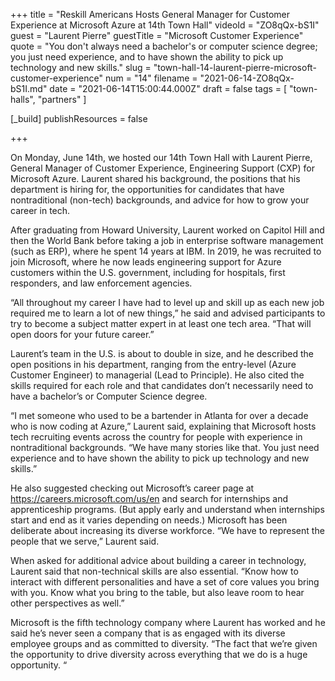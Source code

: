 +++
title = "Reskill Americans Hosts General Manager for Customer Experience at Microsoft Azure at 14th Town Hall"
videoId = "ZO8qQx-bS1I"
guest = "Laurent Pierre"
guestTitle = "Microsoft Customer Experience"
quote = "You don't always need a bachelor's or computer science degree; you just need experience, and to have shown the ability to pick up technology and new skills."
slug = "town-hall-14-laurent-pierre-microsoft-customer-experience"
num = "14"
filename = "2021-06-14-ZO8qQx-bS1I.md"
date = "2021-06-14T15:00:44.000Z"
draft = false
tags = [ "town-halls", "partners" ]

[_build]
publishResources = false

+++

On Monday, June 14th, we hosted our 14th Town Hall with Laurent Pierre, General Manager of Customer Experience, Engineering Support (CXP) for Microsoft Azure. Laurent shared his background, the positions that his department is hiring for, the opportunities for candidates that have nontraditional (non-tech) backgrounds, and advice for how to grow your career in tech. 

After graduating from Howard University, Laurent worked on Capitol Hill and then the World Bank before taking a job in enterprise software management (such as ERP), where he spent 14 years at IBM.  In 2019, he was recruited to join Microsoft, where he now leads engineering support for Azure customers within the U.S. government, including for hospitals, first responders, and law enforcement agencies. 

“All throughout my career I have had to level up and skill up as each new job required me to learn a lot of new things,” he said and advised participants to try to become a subject matter expert in at least one tech area. “That will open doors for your future career.” 

Laurent’s team in the U.S. is about to double in size, and he described the open positions in his department, ranging from the entry-level (Azure Customer Engineer) to managerial (Lead to Principle). He also cited the skills required for each role and that candidates don’t necessarily need to have a bachelor’s or Computer Science degree.  

“I met someone who used to be a bartender in Atlanta for over a decade who is now coding at Azure,” Laurent said, explaining that Microsoft hosts tech recruiting events across the country for people with experience in nontraditional backgrounds. “We have many stories like that. You just need experience and to have shown the ability to pick up technology and new skills.” 

 He also suggested checking out Microsoft’s career page at  https://careers.microsoft.com/us/en and search for internships and apprenticeship programs. (But apply early and understand when internships start and end as it varies depending on needs.) Microsoft has been deliberate about increasing its diverse workforce. “We have to represent the people that we serve,” Laurent said. 

When asked for additional advice about building a career in technology, Laurent said that non-technical skills are also essential. “Know how to interact with different personalities and have a set of core values you bring with you. Know what you bring to the table, but also leave room to hear other perspectives as well.” 

Microsoft is the fifth technology company where Laurent has worked and he said he’s never seen a company that is as engaged with its diverse employee groups and as committed to diversity. “The fact that we’re given the opportunity to drive diversity across everything that we do is a huge opportunity. “
